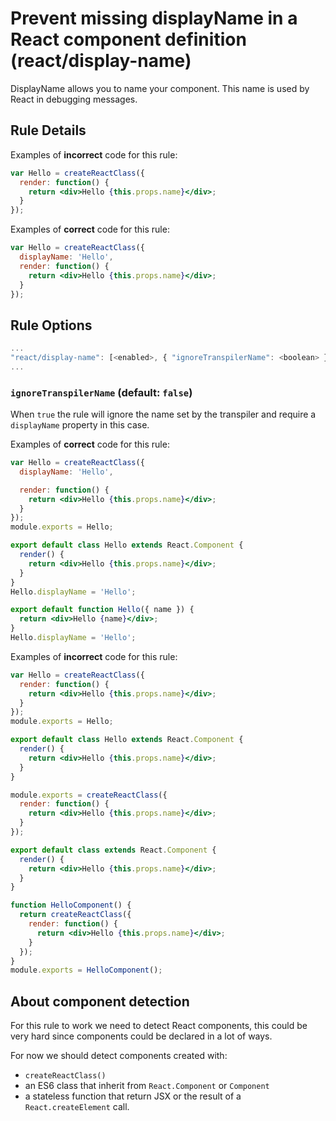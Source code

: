 # Prevent missing displayName in a React component definition (react/display-name)

DisplayName allows you to name your component. This name is used by React in debugging messages.

## Rule Details

Examples of **incorrect** code for this rule:

```jsx
var Hello = createReactClass({
  render: function() {
    return <div>Hello {this.props.name}</div>;
  }
});
```

Examples of **correct** code for this rule:

```jsx
var Hello = createReactClass({
  displayName: 'Hello',
  render: function() {
    return <div>Hello {this.props.name}</div>;
  }
});
```

## Rule Options

```js
...
"react/display-name": [<enabled>, { "ignoreTranspilerName": <boolean> }]
...
```

### `ignoreTranspilerName` (default: `false`)

When `true` the rule will ignore the name set by the transpiler and require a `displayName` property in this case.

Examples of **correct** code for this rule:

```jsx
var Hello = createReactClass({
  displayName: 'Hello',

  render: function() {
    return <div>Hello {this.props.name}</div>;
  }
});
module.exports = Hello;
```

```jsx
export default class Hello extends React.Component {
  render() {
    return <div>Hello {this.props.name}</div>;
  }
}
Hello.displayName = 'Hello';
```

```jsx
export default function Hello({ name }) {
  return <div>Hello {name}</div>;
}
Hello.displayName = 'Hello';
```

Examples of **incorrect** code for this rule:

```jsx
var Hello = createReactClass({
  render: function() {
    return <div>Hello {this.props.name}</div>;
  }
});
module.exports = Hello;
```

```jsx
export default class Hello extends React.Component {
  render() {
    return <div>Hello {this.props.name}</div>;
  }
}
```

```jsx
module.exports = createReactClass({
  render: function() {
    return <div>Hello {this.props.name}</div>;
  }
});
```

```jsx
export default class extends React.Component {
  render() {
    return <div>Hello {this.props.name}</div>;
  }
}
```

```jsx
function HelloComponent() {
  return createReactClass({
    render: function() {
      return <div>Hello {this.props.name}</div>;
    }
  });
}
module.exports = HelloComponent();
```

## About component detection

For this rule to work we need to detect React components, this could be very hard since components could be declared in a lot of ways.

For now we should detect components created with:

* `createReactClass()`
* an ES6 class that inherit from `React.Component` or `Component`
* a stateless function that return JSX or the result of a `React.createElement` call.